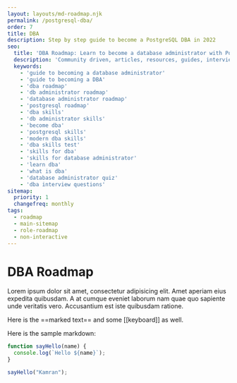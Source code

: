 ```yaml
---
layout: layouts/md-roadmap.njk
permalink: /postgresql-dba/
order: 7
title: DBA
description: Step by step guide to become a PostgreSQL DBA in 2022
seo:
  title: 'DBA Roadmap: Learn to become a database administrator with PostgreSQL'
  description: 'Community driven, articles, resources, guides, interview questions, quizzes for Database Administrators. Learn to become a modern DBA by following the steps, skills, resources and guides listed in this roadmap.'
  keywords:
    - 'guide to becoming a database administrator'
    - 'guide to becoming a DBA'
    - 'dba roadmap'
    - 'db administrator roadmap'
    - 'database administrator roadmap'
    - 'postgresql roadmap'
    - 'dba skills'
    - 'db administrator skills'
    - 'become dba'
    - 'postgresql skills'
    - 'modern dba skills'
    - 'dba skills test'
    - 'skills for dba'
    - 'skills for database administrator'
    - 'learn dba'
    - 'what is dba'
    - 'database administrator quiz'
    - 'dba interview questions'
sitemap:
  priority: 1
  changefreq: monthly
tags:
  - roadmap
  - main-sitemap
  - role-roadmap
  - non-interactive
---
```


# DBA Roadmap

Lorem ipsum dolor sit amet, consectetur adipisicing elit. Amet aperiam eius expedita quibusdam. A at cumque eveniet laborum nam quae quo sapiente unde veritatis vero. Accusantium est iste quibusdam ratione.

Here is the ==marked text== and some [[keyboard]] as well.

Here is the sample markdown:

```javascript
function sayHello(name) {
  console.log(`Hello ${name}`);
}

sayHello("Kamran");
```
